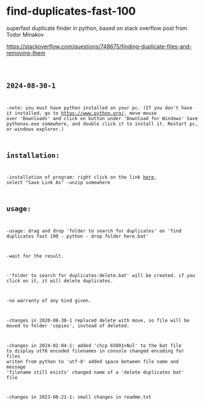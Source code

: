 
# find-duplicates-fast-100
superfast duplicate finder in python, based on stack overflow post from Todor Minakov

https://stackoverflow.com/questions/748675/finding-duplicate-files-and-removing-them
<code> <pre> 
## 2024-08-30-1

-note: you must have python installed on your pc.
(If you don't have it installed, go to https://www.python.org/, 
move mouse over 'Downloads' and click on button under 'Download for Windows'
Save pythonxx.exe somewhere, and double click it to install it. Restart pc, or windows explorer.)

## installation:
-installation of program: right click on the link [here](https://github.com/dbojan/find-duplicates-fast-100/raw/main/find_duplicates_fast_100_python.zip), select "Save Link As"
-unzip somewhere

## usage:
-usage: drag and drop 'folder to search for duplicates' on 'find duplicates fast 100 - python - drop folder here.bat'

-wait for the result.

-'folder to search for duplicates-delete.bat' will be created. if you click on it, it will delete duplicates.

-no warranty of any kind given.


-changes in 2020-08-30-1
 replaced delete with move, so file will be moved to folder 'copies', instead of deleted.

-changes in 2024-02-04-1:
 added 'chcp 65001>Nul' to the bat file to display utf8 encoded filenames in console
 changed encoding for files writen from python to 'utf-8'
 added space between file name and message 'filename still exists'
 changed name of a 'delete duplicates bat' file

-changes in 2023-08-21-1:
 small changes in readme.txt